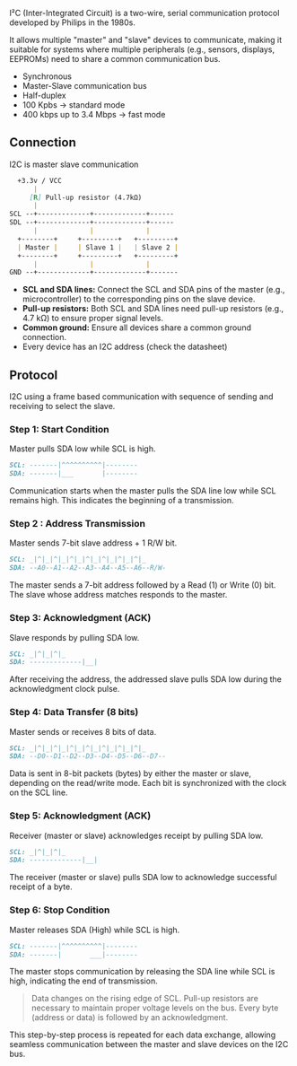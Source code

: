 I²C (Inter-Integrated Circuit) is a two-wire, serial communication protocol developed by Philips in the 1980s.

It allows multiple "master" and "slave" devices to communicate, making it suitable for systems where multiple peripherals (e.g., sensors, displays, EEPROMs) need to share a common communication bus.
- Synchronous
- Master-Slave communication bus
- Half-duplex
- 100 Kpbs -> standard mode
- 400 kbps up to 3.4 Mbps -> fast mode

## Connection
I2C is master slave communication
``` markdown
  +3.3v / VCC
      |
	 [R] Pull-up resistor (4.7kΩ)
	  |
SCL --+-------------+-------------+------
SDL --+-------------+-------------+------
      |             |             |
  +--------+     +---------+   +---------+
  | Master |     | Slave 1 |   | Slave 2 |
  +--------+     +---------+   +---------+
      |             |             |
GND --+-------------+-------------+-------
```

- **SCL and SDA lines:** Connect the SCL and SDA pins of the master (e.g., microcontroller) to the corresponding pins on the slave device.
- **Pull-up resistors:** Both SCL and SDA lines need pull-up resistors (e.g., 4.7 kΩ) to ensure proper signal levels.
- **Common ground:** Ensure all devices share a common ground connection.
- Every device has an I2C address (check the datasheet)

## Protocol
I2C using a frame based communication with sequence of sending and receiving to select the slave.
### Step 1: Start Condition
Master pulls SDA low while SCL is high.

``` markdown
SCL: -------|^^^^^^^^^^|-------- 
SDA: -------|___       |--------
```
Communication starts when the master pulls the SDA line low while SCL remains high.
This indicates the beginning of a transmission.
### Step 2 : Address Transmission
Master sends 7-bit slave address + 1 R/W bit.

``` markdown
SCL: _|^|_|^|_|^|_|^|_|^|_|^|_|^|_ 
SDA: --A0--A1--A2--A3--A4--A5--A6--R/W-
```
The master sends a 7-bit address followed by a Read (1) or Write (0) bit. 
The slave whose address matches responds to the master.
### Step 3: Acknowledgment (ACK)
Slave responds by pulling SDA low.

``` markdown
SCL: _|^|_|^|_ 
SDA: -------------|__|
```
After receiving the address, the addressed slave pulls SDA low during the acknowledgment clock pulse.
### Step 4: Data Transfer (8 bits)
Master sends or receives 8 bits of data.

``` markdown
SCL: _|^|_|^|_|^|_|^|_|^|_|^|_|^|_
SDA: --D0--D1--D2--D3--D4--D5--D6--D7--
```
Data is sent in 8-bit packets (bytes) by either the master or slave, depending on the read/write mode. 
Each bit is synchronized with the clock on the SCL line.
### Step 5: Acknowledgment (ACK)
Receiver (master or slave) acknowledges receipt by pulling SDA low.

``` markdown
SCL: _|^|_|^|_ 
SDA: -------------|__|
```
The receiver (master or slave) pulls SDA low to acknowledge successful receipt of a byte.
### Step 6: Stop Condition
Master releases SDA (High) while SCL is high.

``` markdown
SCL: -------|^^^^^^^^^^|-------- 
SDA: -------|       ___|--------
```
The master stops communication by releasing the SDA line while SCL is high, indicating the end of transmission.

> Data changes on the rising edge of SCL.
> Pull-up resistors are necessary to maintain proper voltage levels on the bus.
> Every byte (address or data) is followed by an acknowledgment.

This step-by-step process is repeated for each data exchange, allowing seamless communication between the master and slave devices on the I2C bus.